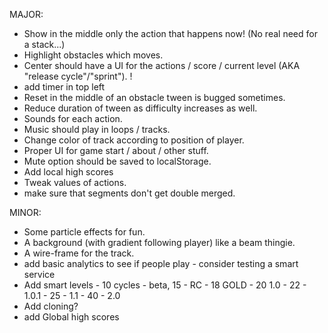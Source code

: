 MAJOR:
* Show in the middle only the action that happens now! (No real need for a stack...)
* Highlight obstacles which moves.
* Center should have a UI for the actions / score / current level (AKA "release cycle"/"sprint"). !
* add timer in top left
* Reset in the middle of an obstacle tween is bugged sometimes.
* Reduce duration of tween as difficulty increases as well.
* Sounds for each action.
* Music should play in loops / tracks.
* Change color of track according to position of player.
* Proper UI for game start / about / other stuff.
* Mute option should be saved to localStorage.
* Add local high scores
* Tweak values of actions.
* make sure that segments don't get double merged.


MINOR:
* Some particle effects for fun.
* A background (with gradient following player) like a beam thingie.
* A wire-frame for the track.
* add basic analytics to see if people play - consider testing a smart service
* Add smart levels - 10 cycles - beta, 15 - RC - 18 GOLD - 20 1.0 - 22 - 1.0.1 - 25 - 1.1 - 40 - 2.0
* Add cloning?
* add Global high scores

